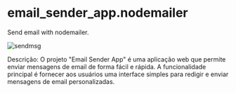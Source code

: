 # email_sender_app.nodemailer
 Send email with nodemailer.


![sendmsg](https://github.com/RafaelDruz/email_sender_app.nodemailer/assets/95383236/1ca2a446-e170-453a-8ceb-5f446ded84c1)


Descrição:
O projeto "Email Sender App" é uma aplicação web que permite enviar mensagens de email de forma fácil e rápida. A funcionalidade principal é fornecer aos usuários uma interface simples para redigir e enviar mensagens de email personalizadas.
